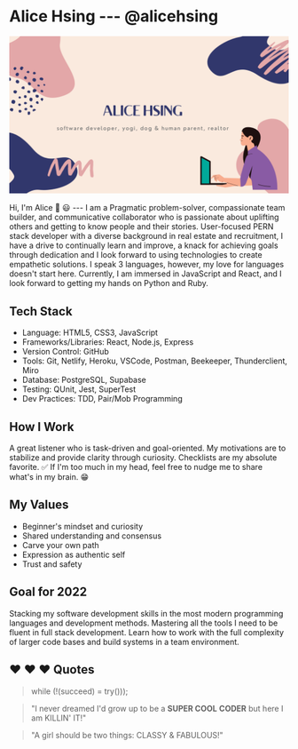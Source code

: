 # Alice Hsing ---  @alicehsing

![Image of Banner](./topImg.png)


Hi, I'm Alice 👋  :smiley: --- I am a Pragmatic problem-solver, compassionate team builder, and communicative collaborator who is passionate about uplifting others and getting to know people and their stories. User-focused PERN stack developer with a diverse background in real estate and recruitment, I have a drive to continually learn and improve, a knack for achieving goals through dedication and I look forward to using technologies to create empathetic solutions. I speak 3 languages, however, my love for languages doesn't start here. Currently, I am immersed in JavaScript and React, and I look forward to getting my hands on Python and Ruby.

## Tech Stack
* Language: HTML5, CSS3, JavaScript
* Frameworks/Libraries: React, Node.js, Express
* Version Control: GitHub
* Tools: Git, Netlify, Heroku, VSCode, Postman, Beekeeper, Thunderclient, Miro
* Database: PostgreSQL, Supabase
* Testing: QUnit, Jest, SuperTest
* Dev Practices: TDD, Pair/Mob Programming

## How I Work
A great listener who is task-driven and goal-oriented. My motivations are to stabilize and provide clarity through curiosity. Checklists are my absolute favorite. :white_check_mark: If I'm too much in my head, feel free to nudge me to share what's in my brain. :grin: 

## My Values
* Beginner's mindset and curiosity
* Shared understanding and consensus
* Carve your own path
* Expression as authentic self
* Trust and safety

## Goal for 2022
Stacking my software development skills in the most modern programming languages and development methods. Mastering all the tools I need to be fluent in full stack development. Learn how to work with the full complexity of larger code bases and build systems in a team environment.

## :heart: :heart: :heart: Quotes
>  while (!(succeed) = try()));

 > "I never dreamed I'd grow up to be a **SUPER COOL** **CODER**
 > but here I am KILLIN' IT!"

 > "A girl should be two things:
 > CLASSY & FABULOUS!"
